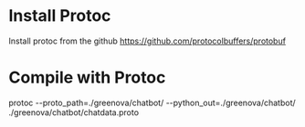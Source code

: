 # Install Protoc

Install protoc from the github <https://github.com/protocolbuffers/protobuf>

# Compile with Protoc

protoc --proto_path=./greenova/chatbot/ --python_out=./greenova/chatbot/
./greenova/chatbot/chatdata.proto
